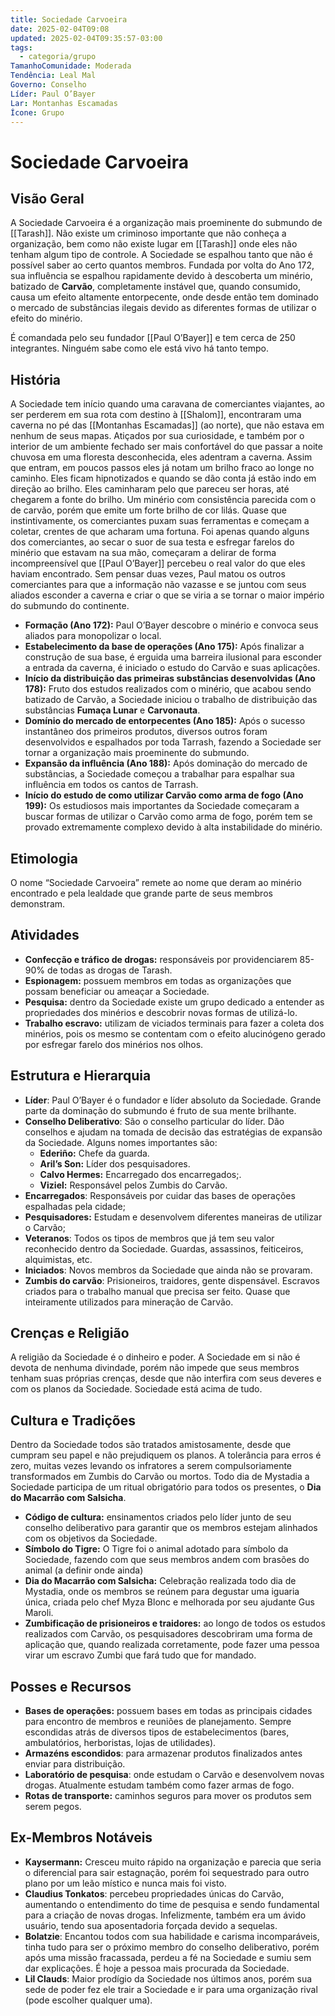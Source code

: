 ```yaml
---
title: Sociedade Carvoeira
date: 2025-02-04T09:08
updated: 2025-02-04T09:35:57-03:00
tags:
  - categoria/grupo
TamanhoComunidade: Moderada
Tendência: Leal Mal
Governo: Conselho
Líder: Paul O’Bayer
Lar: Montanhas Escamadas
Ícone: Grupo
---
```


# Sociedade Carvoeira

## Visão Geral

A Sociedade Carvoeira é a organização mais proeminente do submundo de [[Tarash]]. Não existe um criminoso importante que não conheça a organização, bem como não existe lugar em [[Tarash]] onde eles não tenham algum tipo de controle. A Sociedade se espalhou tanto que não é possível saber ao certo quantos membros.
Fundada por volta do Ano 172, sua influência se espalhou rapidamente devido à descoberta um minério, batizado de **Carvão**, completamente instável que, quando consumido, causa um efeito altamente entorpecente, onde desde então tem dominado o mercado de substâncias ilegais devido as diferentes formas de utilizar o efeito do minério.

É comandada pelo seu fundador [[Paul O’Bayer]] e tem cerca de 250 integrantes. Ninguém sabe como ele está vivo há tanto tempo.

## História

A Sociedade tem início quando uma caravana de comerciantes viajantes, ao ser perderem em sua rota com destino à [[Shalom]], encontraram uma caverna no pé das [[Montanhas Escamadas]] (ao norte), que não estava em nenhum de seus mapas. Atiçados por sua curiosidade, e também por o interior de um ambiente fechado ser mais confortável do que passar a noite chuvosa em uma floresta desconhecida, eles adentram a caverna.
Assim que entram, em poucos passos eles já notam um brilho fraco ao longe no caminho. Eles ficam hipnotizados e quando se dão conta já estão indo em direção ao brilho. Eles caminharam pelo que pareceu ser horas, até chegarem a fonte do brilho. Um minério com consistência parecida com o de carvão, porém que emite um forte brilho de cor lilás. Quase que instintivamente, os comerciantes puxam suas ferramentas e começam a coletar, crentes de que acharam uma fortuna. Foi apenas quando alguns dos comerciantes, ao secar o suor de sua testa e esfregar farelos do minério que estavam na sua mão, começaram a delirar de forma incompreensível que [[Paul O’Bayer]] percebeu o real valor do que eles haviam encontrado. Sem pensar duas vezes, Paul matou os outros comerciantes para que a informação não vazasse e se juntou com seus aliados esconder a caverna e criar o que se viria a se tornar o maior império do submundo do continente.

- **Formação (Ano 172):** Paul O’Bayer descobre o minério e convoca seus aliados para monopolizar o local.
- **Estabelecimento da base de operações (Ano 175):** Após finalizar a construção de sua base, é erguida uma barreira ilusional para esconder a entrada da caverna, é iniciado o estudo do Carvão e suas aplicações.
- **Início da distribuição das primeiras substâncias desenvolvidas (Ano 178):** Fruto dos estudos realizados com o minério, que acabou sendo batizado de Carvão, a Sociedade iniciou o trabalho de distribuição das substâncias **Fumaça Lunar** e **Carvonauta**.
- **Domínio do mercado de entorpecentes (Ano 185):** Após o sucesso instantâneo dos primeiros produtos, diversos outros foram desenvolvidos e espalhados por toda Tarrash, fazendo a Sociedade ser tornar a organização mais proeminente do submundo.
- **Expansão da influência (Ano 188):** Após dominação do mercado de substâncias, a Sociedade começou a trabalhar para espalhar sua influência em todos os cantos de Tarrash.
- **Início do estudo de como utilizar Carvão como arma de fogo (Ano 199):** Os estudiosos mais importantes da Sociedade começaram a buscar formas de utilizar o Carvão como arma de fogo, porém tem se provado extremamente complexo devido à alta instabilidade do minério.

## Etimologia

O nome “Sociedade Carvoeira” remete ao nome que deram ao minério encontrado e pela lealdade que grande parte de seus membros demonstram.

## Atividades

- **Confecção e tráfico de drogas:** responsáveis por providenciarem 85-90% de todas as drogas de Tarash.
- **Espionagem:** possuem membros em todas as organizações que possam beneficiar ou ameaçar a Sociedade.
- **Pesquisa:** dentro da Sociedade existe um grupo dedicado a entender as propriedades dos minérios e descobrir novas formas de utilizá-lo.
- **Trabalho escravo:** utilizam de viciados terminais para fazer a coleta dos minérios, pois os mesmo se contentam com o efeito alucinógeno gerado por esfregar farelo dos minérios nos olhos.

## Estrutura e Hierarquia

- **Líder**: Paul O’Bayer é o fundador e líder absoluto da Sociedade. Grande parte da dominação do submundo é fruto de sua mente brilhante.
- **Conselho Deliberativo**: São o conselho particular do líder. Dão conselhos e ajudam na tomada de decisão das estratégias de expansão da Sociedade. Alguns nomes importantes são:
  - **Ederiño:** Chefe da guarda.
  - **Aril’s Son:** Líder dos pesquisadores.
  - **Calvo Hermes:** Encarregado dos encarregados;.
  - **Viziel:** Responsável pelos Zumbis do Carvão.
- **Encarregados**: Responsáveis por cuidar das bases de operações espalhadas pela cidade;
- **Pesquisadores:** Estudam e desenvolvem diferentes maneiras de utilizar o Carvão;
- **Veteranos**: Todos os tipos de membros que já tem seu valor reconhecido dentro da Sociedade. Guardas, assassinos, feiticeiros, alquimistas, etc.
- **Iniciados**: Novos membros da Sociedade que ainda não se provaram.
- **Zumbis do carvão**: Prisioneiros, traidores, gente dispensável. Escravos criados para o trabalho manual que precisa ser feito. Quase que inteiramente utilizados para mineração de Carvão.

## Crenças e Religião

A religião da Sociedade é o dinheiro e poder. A Sociedade em si não é devota de nenhuma divindade, porém não impede que seus membros tenham suas próprias crenças, desde que não interfira com seus deveres e com os planos da Sociedade. Sociedade está acima de tudo.

## Cultura e Tradições

Dentro da Sociedade todos são tratados amistosamente, desde que cumpram seu papel e não prejudiquem os planos. A tolerância para erros é zero, muitas vezes levando os infratores a serem compulsoriamente transformados em Zumbis do Carvão ou mortos. Todo dia de Mystadia a Sociedade participa de um ritual obrigatório para todos os presentes, o **Dia do Macarrão com Salsicha**.

- **Código de cultura:** ensinamentos criados pelo líder junto de seu conselho deliberativo para garantir que os membros estejam alinhados com os objetivos da Sociedade.
- **Símbolo do Tigre:** O Tigre foi o animal adotado para símbolo da Sociedade, fazendo com que seus membros andem com brasões do animal (a definir onde ainda)
- **Dia do Macarrão com Salsicha:** Celebração realizada todo dia de Mystadia, onde os membros se reúnem para degustar uma iguaria única, criada pelo chef Myza Blonc e melhorada por seu ajudante Gus Maroli.
- **Zumbificação de prisioneiros e traidores:** ao longo de todos os estudos realizados com Carvão, os pesquisadores descobriram uma forma de aplicação que, quando realizada corretamente, pode fazer uma pessoa virar um escravo Zumbi que fará tudo que for mandado.

## Posses e Recursos

- **Bases de operações:** possuem bases em todas as principais cidades para encontro de membros e reuniões de planejamento. Sempre escondidas atrás de diversos tipos de estabelecimentos (bares, ambulatórios, herboristas, lojas de utilidades).
- **Armazéns escondidos**: para armazenar produtos finalizados antes enviar para distribuição.
- **Laboratório de pesquisa**: onde estudam o Carvão e desenvolvem novas drogas. Atualmente estudam também como fazer armas de fogo.
- **Rotas de transporte:** caminhos seguros para mover os produtos sem serem pegos.

## Ex-Membros Notáveis

- **Kaysermann:** Cresceu muito rápido na organização e parecia que seria o diferencial para sair estagnação, porém foi sequestrado para outro plano por um leão místico e nunca mais foi visto.
- **Claudius Tonkatos**: percebeu propriedades únicas do Carvão, aumentando o entendimento do time de pesquisa e sendo fundamental para a criação de novas drogas. Infelizmente, também era um ávido usuário, tendo sua aposentadoria forçada devido a sequelas.
- **Bolatzie**: Encantou todos com sua habilidade e carisma incomparáveis, tinha tudo para ser o próximo membro do conselho deliberativo, porém após uma missão fracassada, perdeu a fé na Sociedade e sumiu sem dar explicações. É hoje a pessoa mais procurada da Sociedade.
- **Lil Clauds**: Maior prodígio da Sociedade nos últimos anos, porém sua sede de poder fez ele trair a Sociedade e ir para uma organização rival (pode escolher qualquer uma).
